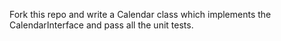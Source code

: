 Fork this repo and write a Calendar class which implements the CalendarInterface and pass all the unit tests.